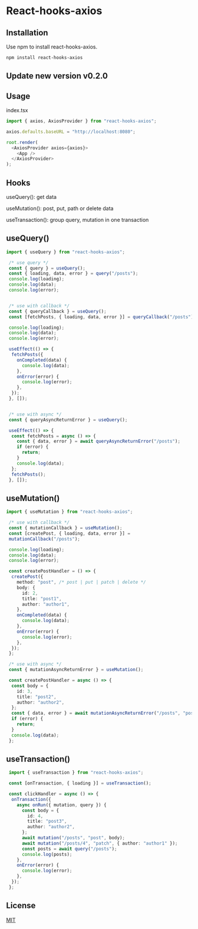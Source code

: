 # React-hooks-axios

## Installation

Use npm to install react-hooks-axios.

```bash
npm install react-hooks-axios
```

## Update new version v0.2.0

## Usage

index.tsx

```typescript
import { axios, AxiosProvider } from "react-hooks-axios";

axios.defaults.baseURL = "http://localhost:8080";

root.render(
  <AxiosProvider axios={axios}>
    <App />
  </AxiosProvider>
);
```
## Hooks 
useQuery(): get data

useMutation(): post, put, path or delete data

useTransaction(): group query, mutation in one transaction

## useQuery()



```typescript
import { useQuery } from "react-hooks-axios";

 /* use query */
 const { query } = useQuery();
 const { loading, data, error } = query("/posts");
 console.log(loading);
 console.log(data);
 console.log(error);


 /* use with callback */
 const { queryCallback } = useQuery();
 const [fetchPosts, { loading, data, error }] = queryCallback("/posts");

 console.log(loading);
 console.log(data);
 console.log(error);

 useEffect(() => {
  fetchPosts({
    onCompleted(data) {
      console.log(data);
    },
    onError(error) {
      console.log(error);
    },
  });
 }, []);


 /* use with async */
 const { queryAsyncReturnError } = useQuery();

 useEffect(() => {
  const fetchPosts = async () => {
    const { data, error } = await queryAsyncReturnError("/posts");
    if (error) {
      return;
    }
    console.log(data);
  };
  fetchPosts();
 }, []);

```

## useMutation()
```typescript
import { useMutation } from "react-hooks-axios";

 /* use with callback */
 const { mutationCallback } = useMutation();
 const [createPost, { loading, data, error }] = 
 mutationCallback("/posts");

 console.log(loading);
 console.log(data);
 console.log(error);

 const createPostHandler = () => {
  createPost({
    method: "post", /* post | put | patch | delete */
    body: {
      id: 2,
      title: "post1",
      author: "author1",
    },
    onCompleted(data) {
      console.log(data);
    },
    onError(error) {
      console.log(error);
    },
  });
 };

 /* use with async */
 const { mutationAsyncReturnError } = useMutation();

 const createPostHandler = async () => {
  const body = {
    id: 3,
    title: "post2",
    author: "author2",
  };
  const { data, error } = await mutationAsyncReturnError("/posts", "post", body);
  if (error) {
    return;
  }
  console.log(data);
 };
```

## useTransaction()
```typescript
 import { useTransaction } from "react-hooks-axios";

 const [onTransaction, { loading }] = useTransaction();

 const clickHandler = async () => {
  onTransaction({
    async onRun({ mutation, query }) {
      const body = {
        id: 4,
        title: "post3",
        author: "author2",
      };
      await mutation("/posts", "post", body);
      await mutation("/posts/4", "patch", { author: "author1" });
      const posts = await query("/posts");
      console.log(posts);
    },
    onError(error) {
      console.log(error);
    },
  });
 };
```

## License

[MIT](https://choosealicense.com/licenses/mit/)
